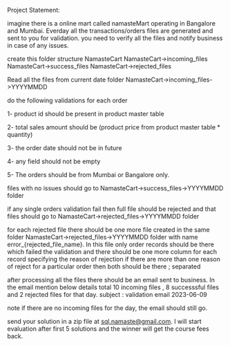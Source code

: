 Project Statement:

imagine there is a online mart called namasteMart operating in Bangalore and Mumbai. Everday all the transactions/orders files are generated and sent to you for validation.
you need to verify all the files and notify business in case of any issues.

create this folder structure 
NamasteCart
NamasteCart->incoming_files
NamasteCart->success_files
NamasteCart->rejected_files

Read all the files from current date folder NamasteCart->incoming_files->YYYYMMDD

do the following validations for each order

1- product id should be present in product master table

2- total sales amount should be (product price from product master table * quantity)

3- the order date should not be in future

4- any field should not be empty

5- The orders should be from Mumbai or Bangalore only.



files with no issues should go to NamasteCart->success_files->YYYYMMDD folder 

if any single orders validation fail then full file should be rejected and that files should go to NamasteCart->rejected_files->YYYYMMDD folder 

for each rejected file there should be one more file created in the same folder NamasteCart->rejected_files->YYYYMMDD folder with name error_{rejected_file_name}. 
In this file only order records should be there which failed the validation and there should be one more column for each record specifying the reason of rejection
if there are more than one reason of reject for a particular order then both should be there ; separated

after processing all the files there should be an email sent to business. In the email mention below details 
total 10 incoming files , 8 successsful files and 2 rejected files for that day.
subject : validation email 2023-06-09

note if there are no incoming files for the day, the email should still go.

send your solution in a zip file at sql.namaste@gmail.com. I will start evaluation after first 5 solutions and the winner will get the course fees back.

